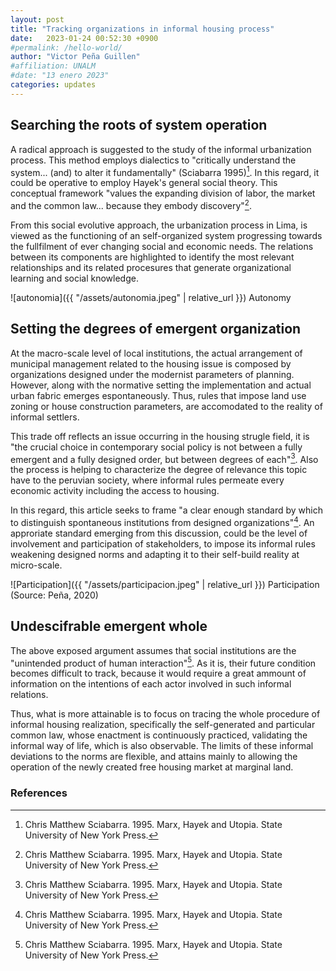 ```yaml
---
layout: post
title: "Tracking organizations in informal housing process"
date:   2023-01-24 00:52:30 +0900
#permalink: /hello-world/
author: "Victor Peña Guillen"
#affiliation: UNALM
#date: "13 enero 2023"
categories: updates
---
```


## Searching the roots of system operation

A radical approach is suggested to the study of the informal urbanization process. This method employs dialectics to "critically understand the system... (and) to alter it fundamentally" (Sciabarra 1995)[^1].
In this regard, it could be operative to employ Hayek's general social theory. This conceptual framework "values the expanding division of labor, the market and the common law... because they embody discovery"[^1].

From this social evolutive approach, the urbanization process in Lima, is viewed as the functioning of an self-organized system progressing towards the fullfilment of ever changing social and economic needs. The relations between its components are highlighted to identify the most relevant relationships and its related procesures that generate organizational learning and social knowledge.

![autonomia]({{ "/assets/autonomia.jpeg" | relative_url }})
Autonomy

## Setting the degrees of emergent organization

At the macro-scale level of local institutions, the actual arrangement of municipal management related to the housing issue is composed by organizations designed under the modernist parameters of planning. However, along with the normative setting the implementation and actual urban fabric emerges espontaneously.
Thus, rules that impose land use zoning or house construction parameters, are accomodated to the reality of informal settlers.

This trade off reflects an issue occurring in the housing strugle field, it is "the crucial choice in contemporary social policy is not between a fully emergent and a fully designed order, but between degrees of each"[^1]. Also the process is helping to characterize the degree of relevance this topic have to the peruvian society, where informal rules permeate every economic activity including the access to housing.

In this regard, this article seeks to frame "a clear enough standard by which to distinguish spontaneous institutions from designed organizations"[^1]. An approriate standard emerging from this discussion, could be the level of involvement and participation of stakeholders, to impose its informal rules weakening designed norms and adapting it to their self-build reality at micro-scale.

![Participation]({{ "/assets/participacion.jpeg" | relative_url }})
Participation (Source: Peña, 2020)

## Undescifrable emergent whole

The above exposed argument assumes that social institutions are the "unintended product of human interaction"[^1].
As it is, their future condition becomes difficult to track, because it would require a great ammount of information on the intentions of each actor involved in such informal relations.

Thus, what is more attainable is to focus on tracing the whole procedure of informal housing realization, specifically the self-generated and particular common law, whose enactment is continuously practiced, validating the informal way of life, which is also observable.
The limits of these informal deviations to the norms are flexible, and attains mainly to allowing the operation of the newly created free housing market at marginal land.

### References

[^1]: Chris Matthew Sciabarra. 1995. Marx, Hayek and Utopia. State University of New York Press.

